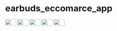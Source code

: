 # earbuds_eccomarce_app

<img src= "" height=22℅ width=35℅>
<img src= "" height=22℅ width=35℅>
<img src= "" height=22℅ width=35℅>
<img src= "" height=22℅ width=35℅>
<img src= "" height=22℅ width=35℅>